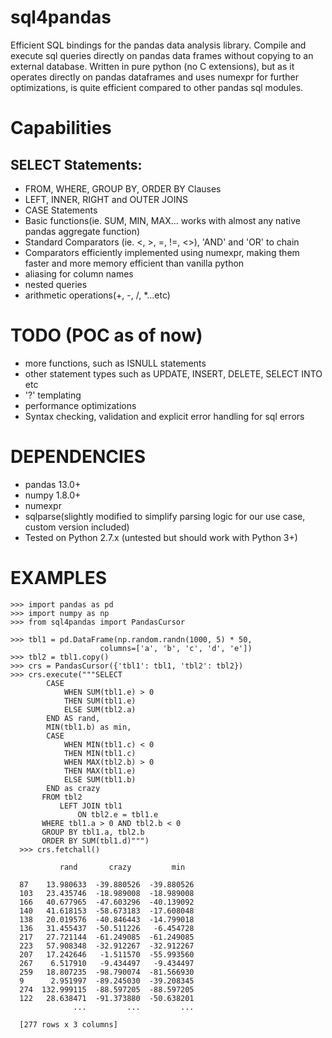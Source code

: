 sql4pandas
=====

Efficient SQL bindings for the pandas data analysis library. Compile and execute sql queries directly on pandas data frames without copying to an external database. Written in pure python (no C extensions), but as it operates directly on pandas dataframes and uses numexpr for further optimizations, is quite efficient compared to other pandas sql modules.


# Capabilities

## SELECT Statements:
- FROM, WHERE, GROUP BY, ORDER BY Clauses
- LEFT, INNER, RIGHT and OUTER JOINS
- CASE Statements
- Basic functions(ie. SUM, MIN, MAX... works with almost any native pandas aggregate function)
- Standard Comparators (ie. <, >, =, !=, <>), 'AND' and 'OR' to chain
- Comparators efficiently implemented using numexpr, making them faster and more memory efficient than vanilla python
- aliasing for column names
- nested queries
- arithmetic operations(+, -, /, *...etc)

# TODO (POC as of now)
- more functions, such as ISNULL statements
- other statement types such as UPDATE, INSERT, DELETE, SELECT INTO etc
- '?' templating
- performance optimizations
- Syntax checking, validation and explicit error handling for sql errors

# DEPENDENCIES
- pandas 13.0+
- numpy 1.8.0+
- numexpr
- sqlparse(slightly modified to simplify parsing logic for our use case, custom version included)
- Tested on Python 2.7.x (untested but should work with Python 3+)

# EXAMPLES

    >>> import pandas as pd
    >>> import numpy as np
    >>> from sql4pandas import PandasCursor

    >>> tbl1 = pd.DataFrame(np.random.randn(1000, 5) * 50,
                        columns=['a', 'b', 'c', 'd', 'e'])
    >>> tbl2 = tbl1.copy()
    >>> crs = PandasCursor({'tbl1': tbl1, 'tbl2': tbl2})
    >>> crs.execute("""SELECT
            CASE
                WHEN SUM(tbl1.e) > 0
                THEN SUM(tbl1.e)
                ELSE SUM(tbl2.a)
            END AS rand,
            MIN(tbl1.b) as min,
            CASE
                WHEN MIN(tbl1.c) < 0
                THEN MIN(tbl1.c)
                WHEN MAX(tbl2.b) > 0
                THEN MAX(tbl1.e)
                ELSE SUM(tbl1.b)
            END as crazy
           FROM tbl2
               LEFT JOIN tbl1
                   ON tbl2.e = tbl1.e
           WHERE tbl1.a > 0 AND tbl2.b < 0
           GROUP BY tbl1.a, tbl2.b
           ORDER BY SUM(tbl1.d)""")
      >>> crs.fetchall()

               rand       crazy         min

      87    13.980633  -39.880526  -39.880526
      103   23.435746  -18.989008  -18.989008
      166   40.677965  -47.603296  -40.139092
      140   41.618153  -58.673183  -17.608048
      138   20.019576  -40.846443  -14.799018
      136   31.455437  -50.511226   -6.454728
      217   27.721144  -61.249085  -61.249085
      223   57.908348  -32.912267  -32.912267
      207   17.242646   -1.511570  -55.993560
      267    6.517910   -9.434497   -9.434497
      259   18.807235  -98.790074  -81.566930
      9      2.951997  -89.245030  -39.208345
      274  132.999115  -88.597205  -88.597205
      122   28.638471  -91.373880  -50.638201
                  ...         ...         ...

      [277 rows x 3 columns]

